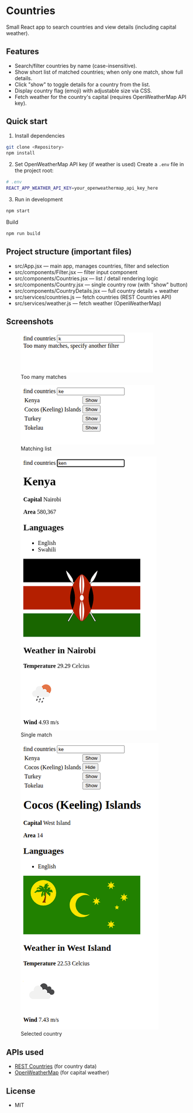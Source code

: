 # Countries

Small React app to search countries and view details (including capital weather).

## Features

- Search/filter countries by name (case-insensitive).
- Show short list of matched countries; when only one match, show full details.
- Click "show" to toggle details for a country from the list.
- Display country flag (emoji) with adjustable size via CSS.
- Fetch weather for the country's capital (requires OpenWeatherMap API key).

## Quick start

1. Install dependencies
```bash
git clone <Repository>
npm install
```

2. Set OpenWeatherMap API key (if weather is used)
Create a `.env` file in the project root:
```bash
# .env
REACT_APP_WEATHER_API_KEY=your_openweathermap_api_key_here
```

3. Run in development
```bash
npm start
```

Build
```bash
npm run build
```

## Project structure (important files)

- src/App.jsx — main app, manages countries, filter and selection
- src/components/Filter.jsx — filter input component
- src/components/Countries.jsx — list / detail rendering logic
- src/components/Country.jsx — single country row (with "show" button)
- src/components/CountryDetails.jsx — full country details + weather
- src/services/countries.js — fetch countries (REST Countries API)
- src/services/weather.js — fetch weather (OpenWeatherMap)

## Screenshots

<figure>
    <img src="./public/too_many.png" alt="too many matches" />
    <figcaption>Too many matches</figcaption>
</figure>

<figure>
    <img src="./public/countries list.png" alt="matching list" />
    <figcaption>Matching list</figcaption>
</figure>

<figure>
    <img src="./public/single country.png" alt="single match" />
    <figcaption>Single match</figcaption>
</figure>

<figure>
    <img src="./public/selected country.png" alt="Selected country" />
    <figcaption>Selected country</figcaption>
</figure>

## APIs used

- [REST Countries](https://studies.cs.helsinki.fi/restcountries/) (for country data)
- [OpenWeatherMap](https://openweathermap.org/) (for capital weather)

## License

- MIT
